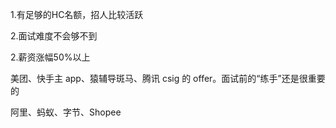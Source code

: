 1.有足够的HC名额，招人比较活跃

2.面试难度不会够不到

2.薪资涨幅50%以上





 美团、快手主 app、猿辅导斑马、腾讯 csig 的 offer。面试前的“练手”还是很重要的 

阿里、蚂蚁、字节、Shopee 